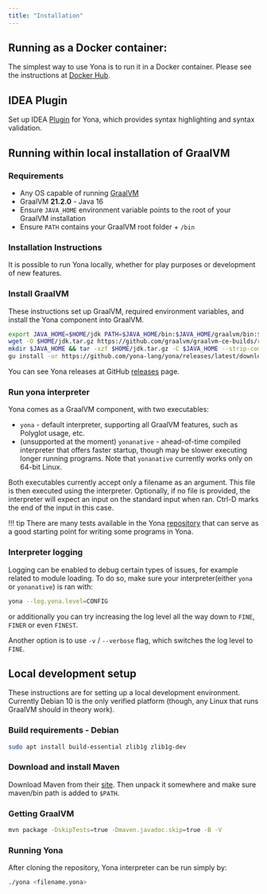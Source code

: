 ```yaml
---
title: "Installation"
---
```


## Running as a Docker container:
The simplest way to use Yona is to run it in a Docker container. Please see the instructions at [Docker Hub](https://hub.docker.com/r/akovari/yona).

## IDEA Plugin
Set up IDEA [Plugin](https://plugins.jetbrains.com/plugin/14917-yona-language) for Yona, which provides syntax highlighting and syntax validation.

## Running within local installation of GraalVM

### Requirements
* Any OS capable of running [GraalVM](https://www.graalvm.org/getting-started/)
* GraalVM **21.2.0** - Java 16
* Ensure `JAVA_HOME` environment variable points to the root of your GraalVM installation
* Ensure `PATH` contains your GraalVM root folder + `/bin`

### Installation Instructions
It is possible to run Yona locally, whether for play purposes or development of new features.

### Install GraalVM
These instructions set up GraalVM, required environment variables, and install the Yona component into GraalVM.

```bash
export JAVA_HOME=$HOME/jdk PATH=$JAVA_HOME/bin:$JAVA_HOME/graalvm/bin:$PATH GRAALVM_VERSION="21.3.0" GRAALVM_JAVA_VERSION="17"
wget -O $HOME/jdk.tar.gz https://github.com/graalvm/graalvm-ce-builds/releases/download/vm-$GRAALVM_VERSION/graalvm-ce-java$GRAALVM_JAVA_VERSION-linux-amd64-$GRAALVM_VERSION.tar.gz
mkdir $JAVA_HOME && tar -xzf $HOME/jdk.tar.gz -C $JAVA_HOME --strip-components=1
gu install -ur https://github.com/yona-lang/yona/releases/latest/download/yona-component.jar
```

You can see Yona releases at GitHub [releases](https://github.com/yona-lang/yona/releases) page.

### Run yona interpreter
Yona comes as a GraalVM component, with two executables:

* `yona` - default interpreter, supporting all GraalVM features, such as Polyglot usage, etc.
* (unsupported at the moment) `yonanative` - ahead-of-time compiled interpreter that offers faster startup, though may be slower executing longer running programs. Note that `yonanative` currently works only on 64-bit Linux.

Both executables currently accept only a filename as an argument. This file is then executed using the interpreter.
Optionally, if no file is provided, the interpreter will expect an input on the standard input when ran. Ctrl-D marks the end of the input in this case.

!!! tip
    There are many tests available in the Yona [repository](https://github.com/yona-lang/yona/tree/master/language/tests) that can serve as a good starting point for writing some programs in Yona.

### Interpreter logging
Logging can be enabled to debug certain types of issues, for example related to module loading. To do so, make sure your interpreter(either `yona` or `yonanative`) is ran with:
```bash
yona --log.yona.level=CONFIG
```

or additionally you can try increasing the log level all the way down to `FINE`, `FINER` or even `FINEST`.

Another option is to use `-v` / `--verbose` flag, which switches the log level to `FINE`.

## Local development setup
These instructions are for setting up a local development environment. Currently Debian 10 is the only verified platform (though, any Linux that runs GraalVM should in theory work).

### Build requirements - Debian
```bash
sudo apt install build-essential zlib1g zlib1g-dev 
```

### Download and install Maven
Download Maven from their [site](https://maven.apache.org/download.cgi). Then unpack it somewhere and make sure maven/bin path is added to `$PATH`.

### Getting GraalVM
```bash
mvn package -DskipTests=true -Dmaven.javadoc.skip=true -B -V
```

### Running Yona
After cloning the repository, Yona interpreter can be run simply by:
```bash
./yona <filename.yona>
```
